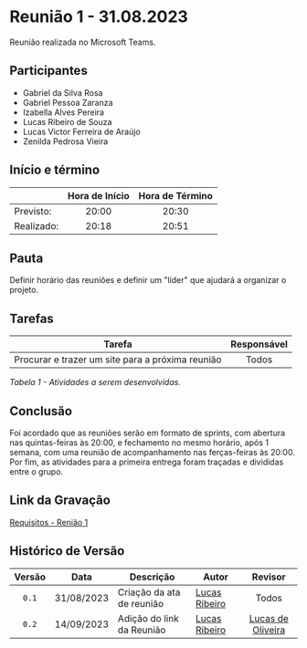 # Reunião 1 - 31.08.2023

Reunião realizada no Microsoft Teams.

## Participantes

* Gabriel da Silva Rosa          
* Gabriel Pessoa Zaranza         
* Izabella Alves Pereira         
* Lucas Ribeiro de Souza         
* Lucas Victor Ferreira de Araújo
* Zenilda Pedrosa Vieira         
  
## Início e término

|	             |Hora de Início  |Hora de Término  |
|--------------|:--------------:|:---------------:|
|Previsto:     |20:00           |20:30            |
|Realizado:    |20:18           |20:51            |

## Pauta

Definir horário das reuniões e definir um "líder" que ajudará a organizar o projeto. 

## Tarefas

|Tarefa                                          |Responsável                    |
|------------------------------------------------|:-----------------------------:|
|Procurar e trazer um site para a próxima reunião|Todos                          |


*Tabela 1 - Atividades a serem desenvolvidas.*

## Conclusão

Foi acordado que as reuniões serão em formato de sprints, com abertura nas quintas-feiras às 20:00, e fechamento no mesmo horário, após 1 semana, com uma reunião de acompanhamento nas ferças-feiras às 20:00. Por fim, as atividades para a primeira entrega foram traçadas e divididas entre o grupo.

## Link da Gravação

[Requisitos - Renião 1](https://youtu.be/UXNNalX0UEM)

## Histórico de Versão

|Versão|Data|Descrição|Autor|Revisor|
|:----:|----|---------|-----|:-------:|
|`0.1`|31/08/2023|Criação da ata de reunião	|[Lucas Ribeiro](https://github.com/lucassouzs)|Todos|
|`0.2`|14/09/2023|Adição do link da Reunião|[Lucas Ribeiro](https://github.com/lucassouzs)|[Lucas de Oliveira](https://github.com/LucasOliveiraDiasMarquesFerreira)|
